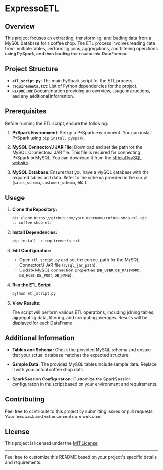 # ExpressoETL

## Overview

This project focuses on extracting, transforming, and loading data from a MySQL database for a coffee shop. The ETL process involves reading data from multiple tables, performing joins, aggregations, and filtering operations using PySpark, and then loading the results into DataFrames.

## Project Structure

- **`etl_script.py`**: The main PySpark script for the ETL process.
- **`requirements.txt`**: List of Python dependencies for the project.
- **`README.md`**: Documentation providing an overview, usage instructions, and any additional information.

## Prerequisites

Before running the ETL script, ensure the following:

1. **PySpark Environment**: Set up a PySpark environment. You can install PySpark using `pip install pyspark`.

2. **MySQL Connector/J JAR File**: Download and set the path for the MySQL Connector/J JAR file. This file is required for connecting PySpark to MySQL. You can download it from the [official MySQL website](https://dev.mysql.com/downloads/connector/j/).

3. **MySQL Database**: Ensure that you have a MySQL database with the required tables and data. Refer to the schema provided in the script (`sales_schema`, `customer_schema`, etc.).

## Usage

1. **Clone the Repository:**

   ```bash
   git clone https://github.com/your-username/coffee-shop-etl.git
   cd coffee-shop-etl
   ```

2. **Install Dependencies:**

   ```bash
   pip install -r requirements.txt
   ```

3. **Edit Configuration:**

   - Open `etl_script.py` and set the correct path for the MySQL Connector/J JAR file (`mysql_jar_path`).
   - Update MySQL connection properties (`DB_USER`, `DB_PASSWORD`, `DB_HOST`, `DB_PORT`, `DB_NAME`).

4. **Run the ETL Script:**

   ```bash
   python etl_script.py
   ```

5. **View Results:**

   The script will perform various ETL operations, including joining tables, aggregating data, filtering, and computing averages. Results will be displayed for each DataFrame.

## Additional Information

- **Tables and Schema:** Check the provided MySQL schema and ensure that your actual database matches the expected structure.

- **Sample Data:** The provided MySQL tables include sample data. Replace it with your actual coffee shop data.

- **SparkSession Configuration:** Customize the SparkSession configuration in the script based on your environment and requirements.

## Contributing

Feel free to contribute to this project by submitting issues or pull requests. Your feedback and enhancements are welcome!

## License

This project is licensed under the [MIT License](LICENSE).

---

Feel free to customize this README based on your project's specific details and requirements.